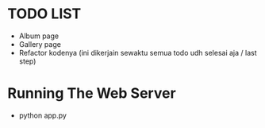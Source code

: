 # TODO LIST
* Album page
* Gallery page
* Refactor kodenya (ini dikerjain sewaktu semua todo udh selesai aja / last step)

# Running The Web Server
* python app.py